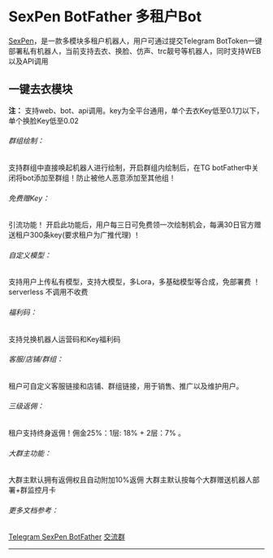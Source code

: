 # SexPen BotFather 多租户Bot

[SexPen](https://t.me/SexPenFatherBot)，是一款多模块多租户机器人，用户可通过提交Telegram BotToken一键部署私有机器人，当前支持去衣、换脸、仿声、trc靓号等机器人，同时支持WEB以及API调用

## 一键去衣模块

**注：** 支持web、bot、api调用。key为全平台通用，单个去衣Key低至0.1刀以下，单个换脸Key低至0.02

###### 群组绘制：

支持群组中直接唤起机器人进行绘制，开启群组内绘制后，在TG botFather中关闭将bot添加至群组！防止被他人恶意添加至其他组！

###### 免费赠Key：

引流功能！ 开启此功能后，用户每三日可免费领一次绘制机会，每满30日官方赠送租户300条key(要求租户为广推代理) ！

###### 自定义模型：

支持用户上传私有模型，支持大模型，多Lora，多基础模型等合成，免部署费 ！serverless 不调用不收费

###### 福利码：

支持兑换机器人运营码和Key福利码

###### 客服/店铺/群组：

租户可自定义客服链接和店铺、群组链接，用于销售、推广以及维护用户。

###### 三级返佣：

租户支持终身返佣！佣金25%：1层: 18% + 2层：7% 。

###### 大群主功能：

大群主默认拥有返佣权且自动附加10%返佣
大群主默认按每个大群赠送机器人部署+群监控月卡

###### 更多文档参考：

[Telegram SexPen BotFather](https://t.me/SexPenFatherBot)
[交流群](https://t.me/SexPenGroup)

---
